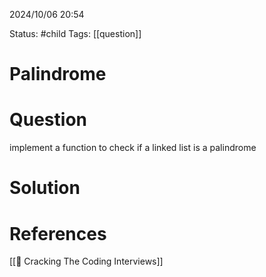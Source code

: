 2024/10/06
20:54

Status: #child 
Tags: [[question]]
# Palindrome
# Question

implement a function to check if a linked list is a palindrome
# Solution



# References

[[📙 Cracking The Coding Interviews]]